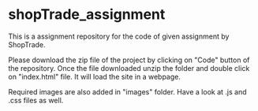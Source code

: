 # shopTrade_assignment
This is a assignment repository for the code of given assignment by ShopTrade.

Please download the zip file of the project by clicking on "Code" button of the repository. Once the file downloaded unzip the folder and double click on "index.html" file. It will load the site in a webpage. 

Required images are also added in "images" folder. Have a look at .js and .css files as well. 
